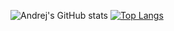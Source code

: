![Andrej's GitHub stats](https://github-readme-stats.vercel.app/api?username=abenjak&count_private=true&theme=monokai)
[![Top Langs](https://github-readme-stats.vercel.app/api/top-langs/?username=abenjak&layout=compact&theme=monokai)](https://github.com/abenjak/github-readme-stats)


<!--
**abenjak/abenjak** is a ✨ _special_ ✨ repository because its `README.md` (this file) appears on your GitHub profile.

Here are some ideas to get you started:

- 🔭 I’m currently working on ...
- 🌱 I’m currently learning ...
- 👯 I’m looking to collaborate on ...
- 🤔 I’m looking for help with ...
- 💬 Ask me about ...
- 📫 How to reach me: ...
- 😄 Pronouns: ...
- ⚡ Fun fact: ...
-->
